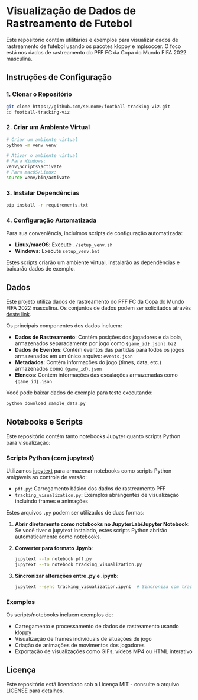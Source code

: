 # Visualização de Dados de Rastreamento de Futebol

Este repositório contém utilitários e exemplos para visualizar dados de rastreamento de futebol usando os pacotes kloppy e mplsoccer. O foco está nos dados de rastreamento do PFF FC da Copa do Mundo FIFA 2022 masculina.

## Instruções de Configuração

### 1. Clonar o Repositório

```bash
git clone https://github.com/seunome/football-tracking-viz.git
cd football-tracking-viz
```

### 2. Criar um Ambiente Virtual

```bash
# Criar um ambiente virtual
python -m venv venv

# Ativar o ambiente virtual
# Para Windows:
venv\Scripts\activate
# Para macOS/Linux:
source venv/bin/activate
```

### 3. Instalar Dependências

```bash
pip install -r requirements.txt
```

### 4. Configuração Automatizada

Para sua conveniência, incluímos scripts de configuração automatizada:

- **Linux/macOS**: Execute `./setup_venv.sh`
- **Windows**: Execute `setup_venv.bat`

Estes scripts criarão um ambiente virtual, instalarão as dependências e baixarão dados de exemplo.

## Dados

Este projeto utiliza dados de rastreamento do PFF FC da Copa do Mundo FIFA 2022 masculina. Os conjuntos de dados podem ser solicitados através [deste link](https://www.blog.fc.pff.com/blog/pff-fc-release-2022-world-cup-data).

Os principais componentes dos dados incluem:
- **Dados de Rastreamento**: Contém posições dos jogadores e da bola, armazenados separadamente por jogo como `{game_id}.jsonl.bz2`
- **Dados de Eventos**: Contém eventos das partidas para todos os jogos armazenados em um único arquivo: `events.json`
- **Metadados**: Contém informações do jogo (times, data, etc.) armazenados como `{game_id}.json`
- **Elencos**: Contém informações das escalações armazenadas como `{game_id}.json`

Você pode baixar dados de exemplo para teste executando:

```bash
python download_sample_data.py
```

## Notebooks e Scripts

Este repositório contém tanto notebooks Jupyter quanto scripts Python para visualização:

### Scripts Python (com jupytext)

Utilizamos [jupytext](https://jupytext.readthedocs.io/) para armazenar notebooks como scripts Python amigáveis ao controle de versão:

- `pff.py`: Carregamento básico dos dados de rastreamento PFF
- `tracking_visualization.py`: Exemplos abrangentes de visualização incluindo frames e animações

Estes arquivos `.py` podem ser utilizados de duas formas:

1. **Abrir diretamente como notebooks no JupyterLab/Jupyter Notebook**:  
   Se você tiver o jupytext instalado, estes scripts Python abrirão automaticamente como notebooks.

2. **Converter para formato .ipynb**:  
   ```bash
   jupytext --to notebook pff.py
   jupytext --to notebook tracking_visualization.py
   ```

3. **Sincronizar alterações entre .py e .ipynb**:  
   ```bash
   jupytext --sync tracking_visualization.ipynb  # Sincroniza com tracking_visualization.py
   ```

### Exemplos

Os scripts/notebooks incluem exemplos de:
- Carregamento e processamento de dados de rastreamento usando kloppy
- Visualização de frames individuais de situações de jogo
- Criação de animações de movimentos dos jogadores
- Exportação de visualizações como GIFs, vídeos MP4 ou HTML interativo

## Licença

Este repositório está licenciado sob a Licença MIT - consulte o arquivo LICENSE para detalhes. 